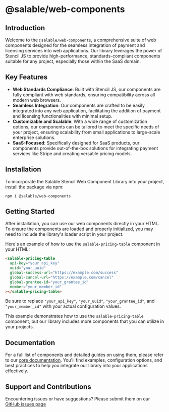 # @salable/web-components

## Introduction

Welcome to the `@salable/web-components`, a comprehensive suite of web components designed for the seamless integration of payment and licensing services into web applications. Our library leverages the power of Stencil JS to provide high-performance, standards-compliant components suitable for any project, especially those within the SaaS domain.

## Key Features

- **Web Standards Compliance**: Built with Stencil JS, our components are fully compliant with web standards, ensuring compatibility across all modern web browsers.
- **Seamless Integration**: Our components are crafted to be easily integrated into any web application, facilitating the addition of payment and licensing functionalities with minimal setup.
- **Customizable and Scalable**: With a wide range of customization options, our components can be tailored to meet the specific needs of your project, ensuring scalability from small applications to large-scale enterprise solutions.
- **SaaS-Focused**: Specifically designed for SaaS products, our components provide out-of-the-box solutions for integrating payment services like Stripe and creating versatile pricing models.

## Installation

To incorporate the Salable Stencil Web Component Library into your project, install the package via npm:

```
npm i @salable/web-components
```

## Getting Started

After installation, you can use our web components directly in your HTML. To ensure the components are loaded and properly initialized, you may need to include the library's loader script in your project.

Here's an example of how to use the `salable-pricing-table` component in your HTML:

```html
<salable-pricing-table
  api-key="your_api_key"
  uuid="your_uuid"
  global-success-url="https://example.com/success"
  global-cancel-url="https://example.com/cancel"
  global-grantee-id="your_grantee_id"
  member="your_member_id"
></salable-pricing-table>
```

Be sure to replace `"your_api_key"`, `"your_uuid"`, `"your_grantee_id"`, and `"your_member_id"` with your actual configuration values.

This example demonstrates how to use the `salable-pricing-table` component, but our library includes more components that you can utilize in your projects.

## Documentation

For a full list of components and detailed guides on using them, please refer to our [core documentation](https://docs.salable.app). You'll find examples, configuration options, and best practices to help you integrate our library into your applications effectively.

## Support and Contributions

Encountering issues or have suggestions? Please submit them on our [GitHub issues page](https://github.com/Salable/salable-web-components-stenciljs/issues)
